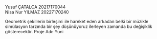 Yusuf ÇATALCA 20217170044               
Nisa Nur YILMAZ 20227170240

Geometrik şekillerin birleşimi ile hareket eden arkadan belki bir müzikle simülasyon tarzında bir şey düşünüyoruz ilerleyen zamanda bu değişiklik gösterecektir. 
Proje Adı: Yuni 
